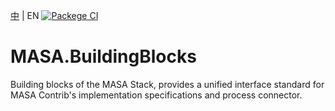 [中](README.zh-CN.md) | EN
[![Packege CI](https://github.com/MIXVII/MASA.BuildingBlocks/actions/workflows/packge.yml/badge.svg)](https://github.com/MIXVII/MASA.BuildingBlocks/actions/workflows/packge.yml)
# MASA.BuildingBlocks
Building blocks of the MASA Stack, provides a unified interface standard for MASA Contrib's implementation specifications and process connector.  
